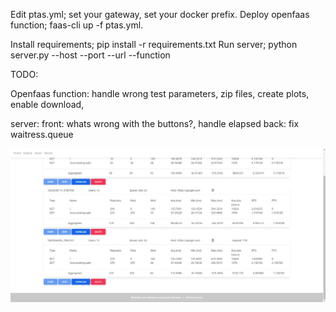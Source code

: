 Edit ptas.yml; set your gateway, set your docker prefix.
Deploy openfaas function; faas-cli up -f ptas.yml.

Install requirements; pip install -r requirements.txt
Run server; python server.py --host <host> --port <port> --url <openfaas url> --function <funcion name>

TODO:

Openfaas function:
    handle wrong test parameters,
    zip files,
    create plots,
    enable download,

server:
    front:
        whats wrong with the buttons?,
        handle elapsed
    back:
        fix waitress.queue

![alt text](https://github.com/JadKHaddad/Openfaas-Performance-Testing-as-a-Service/blob/main/img.jpg?raw=true)
